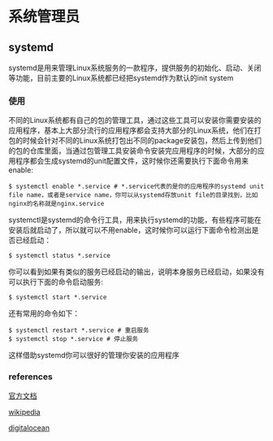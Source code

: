 # 系统管理员

## systemd
systemd是用来管理Linux系统服务的一款程序，提供服务的初始化、启动、关闭等功能，目前主要的Linux系统都已经把systemd作为默认的init system

### 使用
不同的Linux系统都有自己的包的管理工具，通过这些工具可以安装你需要安装的应用程序，基本上大部分流行的应用程序都会支持大部分的Linux系统，他们在打包的时候会针对不同的Linux系统打包出不同的package安装包，然后上传到他们的包的仓库里面，当通过包管理工具安装命令安装完应用程序的时候，大部分的应用程序都会生成systemd的unit配置文件，这时候你还需要执行下面命令用来enable:
```
$ systemctl enable *.service # *.service代表的是你的应用程序的systemd unit file name，或者是service name，你可以从systemd存放unit file的目录找到，比如nginx的名称就是nginx.service
```
systemctl是systemd的命令行工具，用来执行systemd的功能，有些程序可能在安装后就启动了，所以就可以不用enable，这时候你可以运行下面命令检测出是否已经启动：
```
$ systemctl status *.service
```
你可以看到如果有类似的服务已经启动的输出，说明本身服务已经启动，如果没有可以执行下面的命令启动服务:
```
$ systemctl start *.service
```
还有常用的命令如下：
```
$ systemctl restart *.service # 重启服务
$ systemctl stop *.service # 停止服务
```
这样借助systemd你可以很好的管理你安装的应用程序

### references
[官方文档](https://www.freedesktop.org/wiki/Software/systemd/)

[wikipedia](https://en.wikipedia.org/wiki/Systemd)

[digitalocean](https://www.digitalocean.com/community/tutorials/how-to-use-systemctl-to-manage-systemd-services-and-units)
